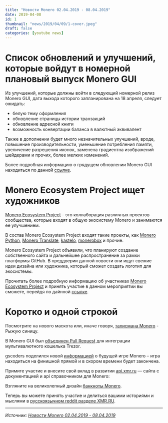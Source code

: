```yaml
---
title: "Новости Monero 02.04.2019 - 08.04.2019"
date: 2019-04-08
id: 1
thumbnail: "news/2019/04/09/1-cover.jpeg"
draft: false
categories: [youtube news]
---
```



# Список обновлений и улучшений, которые войдут в номерной плановый выпуск Monero GUI

Из улучшений, которые должны войти в следующий номерной релиз Monero GUI, дата выхода которого запланирована на 18 апреля, следует ожидать:

- белую тему оформления
- обновление страницы истории транзакций
- обновление адресной книги
- возможность конвертации баланса в валютный эквивалент

Также в дополнении будет много незначительных улучшений, вроде, повышение производительности, уменьшение потребления памяти, увеличение разрешения иконок, заменена градиентна изображений шейдерами и прочих, более мелких изменений.

Более подробная информацию о грядущем обновлении Monero GUI находиться по данной [ссылке](https://www.reddit.com/r/Monero/comments/ban52m/small_monero_gui_update/).

# Monero Ecosystem Project ищет художников

[Monero Ecosystem Project](https://github.com/monero-ecosystem) - это коллаборация различных проектов сообщества, которые входят в общую экосистему Monero и занимаются ее улучшением.

В состав Monero Ecosystem Project входят такие проекты, как [Monero Python](https://github.com/monero-ecosystem/monero-python), [Monero Translate](https://github.com/monero-ecosystem/monero-translations), [kastelo](http://kastelo.org/), [monerobox](https://github.com/monero-ecosystem/monerobox) и прочие.

Monero Ecosystem Project объявили, что планируют создание собственного сайта и дальнейшее распространение за рамки платформы GitHub. В преддверии данной новости они ищут свежие идеи дизайна или художника, который сможет создать логотип для экосистемы.

Прочитать более подробную информацию об участниках [Monero Ecosystem Project](https://github.com/monero-ecosystem) и принять участие в данном мероприятии вы сможете, перейдя по дайнной [ссылке](https://github.com/monero-ecosystem/meta/issues/27).

# Коротко и одной строкой

Посмотрите на нового маскота или, иначе говоря, [талисмана Monero](https://www.reddit.com/r/Monero/comments/b8kqlq/moneros_new_mascot/) - Рыжую синицу.

В Monero GUI был [объединен Pull Request](https://github.com/monero-project/monero-gui/pull/2019) для интеграции мультивалютного кошелька Trezor.

gscoders поделился новой [информацией](https://www.reddit.com/r/Monero/comments/baj9v5/update_about_monero_game/) о будущей игре Monero – игра находиться на финишной прямой и в скором времени будет закончена.

Примите участие и внесите свой вклад в развитии [api.xmr.ru](https://api.xmr.ru/) — сайта с документацией и api справочником для Monero:

Взгляните на великолепный дизайн [банкноты Monero](https://www.reddit.com/r/Monero/comments/ba5dz1/monero_banknote_design_v1/).

Теперь вы можете принять участие и делиться вашими историями и мыслями в [русскоязычном reddit разделе XMR.RU](https://www.reddit.com/r/XMR_RU/).

---
_Источник: [Новости Monero 02.04.2019 - 08.04.2019](https://youtu.be/G2mzHOmw58E)_
